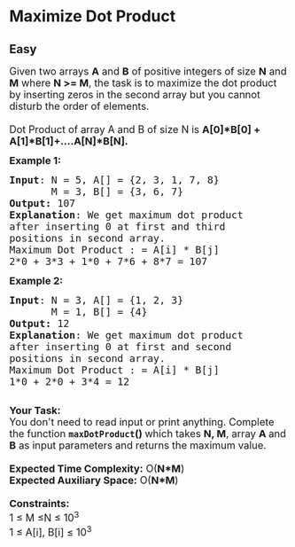 # Maximize Dot Product
## Easy
<div class="problems_problem_content__Xm_eO"><p><span style="font-size:18px">Given two arrays <strong>A</strong> and <strong>B</strong> of positive integers of size <strong>N</strong> and <strong>M</strong> where <strong>N &gt;= M</strong>, the task is to maximize the dot product by inserting zeros in the second array but you cannot disturb the order of elements.<br>
<br>
Dot Product of array A and B of size N is <strong>A[0]*B[0] + A[1]*B[1]+....A[N]*B[N].</strong></span></p>

<p><span style="font-size:18px"><strong>Example 1:</strong></span></p>

<pre><span style="font-size:18px"><strong>Input</strong>: N = 5, A[] = {2, 3, 1, 7, 8} 
       M = 3, B[] = {3, 6, 7}
<strong>Output:</strong> 107
<strong>Explanation</strong>: We get maximum dot product 
after inserting 0 at first and third 
positions in second array.
Maximum Dot Product : = A[i] * B[j] 
2*0 + 3*3 + 1*0 + 7*6 + 8*7 = 107</span></pre>

<p><span style="font-size:18px"><strong>Example 2:</strong></span></p>

<pre><span style="font-size:18px"><strong>Input</strong>: N = 3, A[] = {1, 2, 3}
       M = 1, B[] = {4} 
<strong>Output:</strong> 12 
<strong>Explanation</strong>: We get maximum dot product
after inserting 0 at first and second
positions in second array. 
Maximum Dot Product : = A[i] * B[j] 
1*0 + 2*0 + 3*4 = 12</span></pre>

<p><br>
<span style="font-size:18px"><strong>Your Task:&nbsp;&nbsp;</strong><br>
You don't need to read input or print anything. Complete the function <strong><code>maxDotProduct</code>()&nbsp;</strong>which takes <strong>N, M</strong>, array <strong>A </strong>and<strong> B</strong> as input parameters and returns the maximum value.<br>
<br>
<strong>Expected Time Complexity:</strong> O(<strong>N*M</strong>)<br>
<strong>Expected Auxiliary Space:</strong> O(<strong>N*M</strong>)<br>
<br>
<strong>Constraints:</strong><br>
1 ≤ M ≤N ≤ 10<sup>3</sup></span><br>
<span style="font-size:18px">1 ≤ A[i], B[i] ≤ 10<sup>3</sup></span></p>
</div>